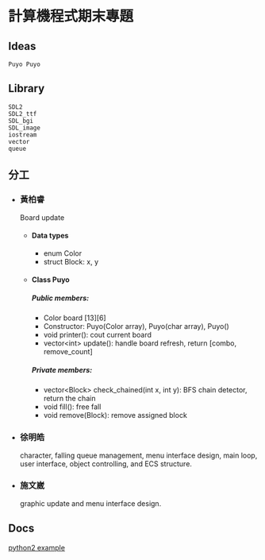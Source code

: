 # 計算機程式期末專題

## Ideas

    Puyo Puyo

## Library

    SDL2
    SDL2_ttf
    SDL_bgi
    SDL_image
    iostream
    vector
    queue

## 分工

* ### 黃柏睿

  Board update
    * #### Data types
        * enum Color
        * struct Block: x, y
    * #### Class Puyo
      ##### Public members:
        * Color board \[13]\[6]
        * Constructor: Puyo(Color array), Puyo(char array), Puyo()
        * void printer(): cout current board
        * vector\<int> update(): handle board refresh, return \[combo, remove_count]

      ##### Private members:
        * vector\<Block> check_chained(int x, int y): BFS chain detector, return the chain
        * void fill(): free fall
        * void remove(Block): remove assigned block

* ### 徐明皓
  character, falling queue management, menu interface design, main loop, user interface, object controlling, and ECS structure.

* ### 施文崴
  graphic update and menu interface design.

## Docs

[python2 example](https://github.com/hMatoba/puyopuyo "title")
